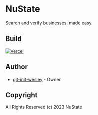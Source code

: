 # NuState

Search and verify businesses, made easy.

## Build

[![Vercel](https://therealsujitk-vercel-badge.vercel.app/?app=nustate)](https://nustate.eu)

## Author

- [git-init-wesley](https://github.com/git-init-wesley) - Owner

## Copyright

All Rights Reserved (c) 2023 NuState
